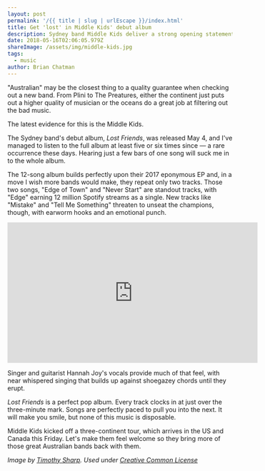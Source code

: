 ```yaml
---
layout: post
permalink: '/{{ title | slug | urlEscape }}/index.html'
title: Get 'lost' in Middle Kids' debut album
description: Sydney band Middle Kids deliver a strong opening statement in debut album.
date: 2018-05-16T02:06:05.979Z
shareImage: /assets/img/middle-kids.jpg
tags:
  - music
author: Brian Chatman
---
```

<div class="album albumArt" data-artist="Middle Kids" data-album="Lost Friends"></div>

"Australian" may be the closest thing to a quality guarantee when checking out a new band. From Plini to The Preatures, either the continent just puts out a higher quality of musician or the oceans do a great job at filtering out the bad music. 

The latest evidence for this is the Middle Kids.

The Sydney band's debut album, *Lost Friends*, was released May 4, and I've managed to listen to the full album at least five or six times since — a rare occurrence these days. Hearing just a few bars of one song will suck me in to the whole album.

The 12-song album builds perfectly upon their 2017 eponymous EP and, in a move I wish more bands would make, they repeat only two tracks.  Those two songs, "Edge of Town" and "Never Start" are standout tracks, with "Edge" earning 12 million Spotify streams as a single. New tracks like "Mistake" and "Tell Me Something" threaten to unseat the champions, though, with earworm hooks and an emotional punch.

<div class="embed-container"><iframe width="560" height="315" src="https://www.youtube.com/embed/cFWqLLaMOFs?rel=0" frameborder="0" allow="autoplay; encrypted-media" allowfullscreen></iframe></div>

Singer and guitarist Hannah Joy's vocals provide much of that feel, with near whispered singing that builds up against shoegazey chords until they erupt. 

*Lost Friends* is a perfect pop album. Every track clocks in at just over the three-minute mark. Songs are perfectly paced to pull you into the next. It will make you smile, but none of this music is disposable. 

Middle Kids kicked off a three-continent tour, which arrives in the US and Canada this Friday. Let's make them feel welcome so they bring more of those great Australian bands back with them.

*Image by [Timothy Sharp](https://commons.wikimedia.org/w/index.php?title=User:TRS66&action=edit&redlink=1). Used under [Creative Common License](https://creativecommons.org/licenses/by-sa/4.0/deed.en)*

